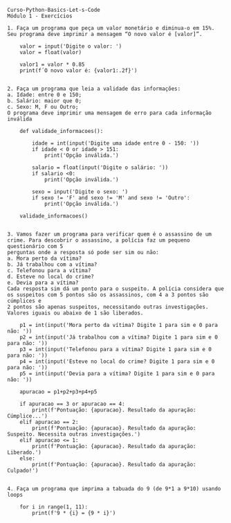 ```
Curso-Python-Basics-Let-s-Code
Módulo 1 - Exercícios

1. Faça um programa que peça um valor monetário e diminua-o em 15%. Seu programa deve imprimir a mensagem “O novo valor é [valor]”.
```
        valor = input('Digite o valor: ')
        valor = float(valor)

        valor1 = valor * 0.85
        print(f´O novo valor é: {valor1:.2f}')
```

2. Faça um programa que leia a validade das informações:
a. Idade: entre 0 e 150;
b. Salário: maior que 0;
c. Sexo: M, F ou Outro;
O programa deve imprimir uma mensagem de erro para cada informação inválida
```
        def validade_informacoes():
    
            idade = int(input('Digite uma idade entre 0 - 150: '))
            if idade < 0 or idade > 151:
                print('Opção inválida.')

            salario = float(input('Digite o salário: '))
            if salario <0:
                print('Opção inválida.')

            sexo = input('Digite o sexo: ')
            if sexo != 'F' and sexo != 'M' and sexo != 'Outro':
                print('Opção inválida.')
     
        validade_informacoes()
```

3. Vamos fazer um programa para verificar quem é o assassino de um crime. Para descobrir o assassino, a polícia faz um pequeno questionário com 5 
perguntas onde a resposta só pode ser sim ou não:
a. Mora perto da vítima?
b. Já trabalhou com a vítima?
c. Telefonou para a vítima?
d. Esteve no local do crime?
e. Devia para a vítima?
Cada resposta sim dá um ponto para o suspeito. A polícia considera que os suspeitos com 5 pontos são os assassinos, com 4 a 3 pontos são cúmplices e 
2 pontos são apenas suspeitos, necessitando outras investigações. Valores iguais ou abaixo de 1 são liberados.
```
        p1 = int(input('Mora perto da vítima? Digite 1 para sim e 0 para não: '))
        p2 = int(input('Já trabalhou com a vítima? Digite 1 para sim e 0 para não: '))
        p3 = int(input('Telefonou para a vítima? Digite 1 para sim e 0 para não: '))
        p4 = int(input('Esteve no local do crime? Digite 1 para sim e 0 para não: '))
        p5 = int(input('Devia para a vítima? Digite 1 para sim e 0 para não: '))

        apuracao = p1+p2+p3+p4+p5

        if apuracao == 3 or apuracao == 4:
            print(f'Pontuação: {apuracao}. Resultado da apuração: Cúmplice...')
        elif apuracao == 2:
            print(f'Pontuação: {apuracao}. Resultado da apuração: Suspeito. Necessita outras investigações.')
        elif apuracao <= 1:
            print(f'Pontuação: {apuracao}. Resultado da apuração: Liberado.')
        else: 
            print(f'Pontuação: {apuracao}. Resultado da apuração: Culpado!')
```

4. Faça um programa que imprima a tabuada do 9 (de 9*1 a 9*10) usando loops
```
        for i in range(1, 11):
            print(f'9 * {i} = {9 * i}')
